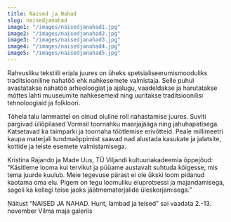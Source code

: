 ```yaml
---
title: Naised ja Nahad
slug: naisedjanahad
image1: "/images/naisedjanahad1.jpg"
image2: "/images/naisedjanahad2.jpg"
image3: "/images/naisedjanahad3.jpg"
image4: "/images/naisedjanahad4.jpg"
image5: "/images/naisedjanahad5.jpg"
---
```


Rahvusliku tekstiili eriala juures on üheks spetsialiseerumismooduliks traditsiooniline nahatöö ehk nahkesemete valmistaja. Selle puhul avastatakse nahatöö arheoloogiat ja ajalugu, vaadeldakse ja harutatakse mõttes lahti muuseumite nahkesemeid ning uuritakse traditsioonilisi tehnoloogiaid ja folkloori.

Tõhela talu lammastel on olnud oluline roll nahastamise juures. Suviti pargivad üliõpilased Vormsil toornahku maarjajääga ning jahuhapatisega. Katsetavad ka taimparki ja toornaha töötlemise erivõtteid. Peale millimeetri kaupa materjali tundmaõppimist saavad nad alustada kasukate ja jalatsite, kottide ja teiste esemete valmistamisega.

Kristina Rajando ja Made Uus, TÜ Viljandi kultuuriakadeemia õppejõud: “Käsitleme looma kui tervikut ja püüame austavalt suhtuda kõigesse, mis tema juurde kuulub. Meie
tegevuse pärast ei ole ükski loom pidanud kaotama oma elu. Pigem on tegu loomuliku eluprotsessi ja majandamisega, sageli ka kellegi teise jaoks jäätmematerjalide üleskorjamisega.”

Näitust “NAISED JA NAHAD. Hunt, lambad ja teised” sai vaadata 2.-13. november Vilma maja galeriis
